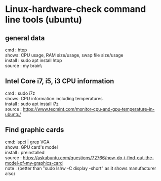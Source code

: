 # Linux-hardware-check command line tools (ubuntu)

## general data
cmd : htop \
shows: CPU usage, RAM size/usage, swap file size/usage\
install : sudo apt install htop\
source : my brain\

## Intel Core i7, i5, i3 CPU information
cmd : sudo i7z \
shows: CPU information including temperatures \
install : sudo apt install i7z \
source : https://www.tecmint.com/monitor-cpu-and-gpu-temperature-in-ubuntu/

## Find graphic cards
cmd: lspci | grep VGA \
shows: GPU card's model \
install : preinstalled \
source : https://askubuntu.com/questions/72766/how-do-i-find-out-the-model-of-my-graphics-card \
note : (better than "sudo lshw -C display -short" as it shows manufacturer also)

